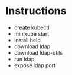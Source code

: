 # Instructions

* create kubectl
* minikube start
* install help
* download ldap
* download ldap-utils
* run ldap
* expose ldap port 



